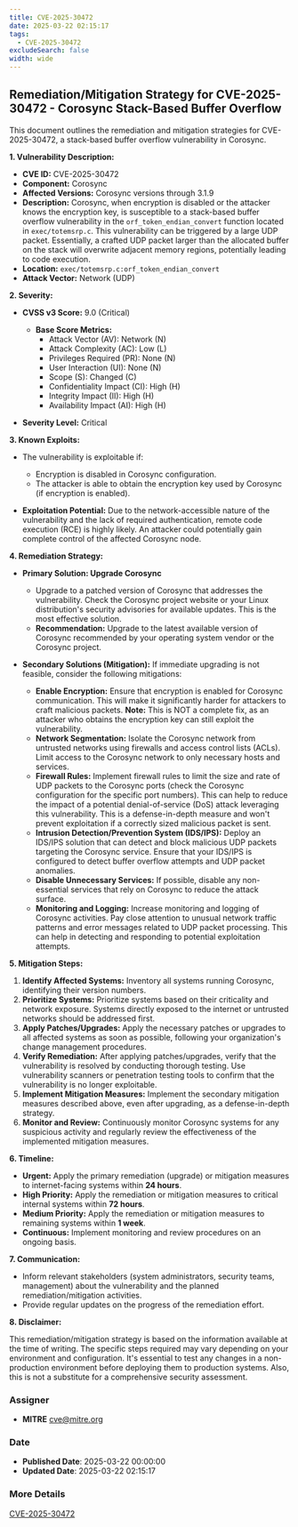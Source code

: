 ```yaml
---
title: CVE-2025-30472
date: 2025-03-22 02:15:17
tags:
  - CVE-2025-30472
excludeSearch: false
width: wide
---
```


## Remediation/Mitigation Strategy for CVE-2025-30472 - Corosync Stack-Based Buffer Overflow

This document outlines the remediation and mitigation strategies for CVE-2025-30472, a stack-based buffer overflow vulnerability in Corosync.

**1. Vulnerability Description:**

*   **CVE ID:** CVE-2025-30472
*   **Component:** Corosync
*   **Affected Versions:** Corosync versions through 3.1.9
*   **Description:**  Corosync, when encryption is disabled or the attacker knows the encryption key, is susceptible to a stack-based buffer overflow vulnerability in the `orf_token_endian_convert` function located in `exec/totemsrp.c`. This vulnerability can be triggered by a large UDP packet. Essentially, a crafted UDP packet larger than the allocated buffer on the stack will overwrite adjacent memory regions, potentially leading to code execution.
*   **Location:** `exec/totemsrp.c:orf_token_endian_convert`
*   **Attack Vector:** Network (UDP)

**2. Severity:**

*   **CVSS v3 Score:** 9.0 (Critical)
    *   **Base Score Metrics:**
        *   Attack Vector (AV): Network (N)
        *   Attack Complexity (AC): Low (L)
        *   Privileges Required (PR): None (N)
        *   User Interaction (UI): None (N)
        *   Scope (S): Changed (C)
        *   Confidentiality Impact (CI): High (H)
        *   Integrity Impact (II): High (H)
        *   Availability Impact (AI): High (H)

*   **Severity Level:** Critical

**3. Known Exploits:**

*   The vulnerability is exploitable if:
    *   Encryption is disabled in Corosync configuration.
    *   The attacker is able to obtain the encryption key used by Corosync (if encryption is enabled).

*   **Exploitation Potential:**  Due to the network-accessible nature of the vulnerability and the lack of required authentication, remote code execution (RCE) is highly likely.  An attacker could potentially gain complete control of the affected Corosync node.

**4. Remediation Strategy:**

*   **Primary Solution: Upgrade Corosync**
    *   Upgrade to a patched version of Corosync that addresses the vulnerability. Check the Corosync project website or your Linux distribution's security advisories for available updates. This is the most effective solution.
    *   **Recommendation:** Upgrade to the latest available version of Corosync recommended by your operating system vendor or the Corosync project.

*   **Secondary Solutions (Mitigation):** If immediate upgrading is not feasible, consider the following mitigations:

    *   **Enable Encryption:**  Ensure that encryption is enabled for Corosync communication. This will make it significantly harder for attackers to craft malicious packets.  **Note:** This is NOT a complete fix, as an attacker who obtains the encryption key can still exploit the vulnerability.
    *   **Network Segmentation:**  Isolate the Corosync network from untrusted networks using firewalls and access control lists (ACLs). Limit access to the Corosync network to only necessary hosts and services.
    *   **Firewall Rules:** Implement firewall rules to limit the size and rate of UDP packets to the Corosync ports (check the Corosync configuration for the specific port numbers). This can help to reduce the impact of a potential denial-of-service (DoS) attack leveraging this vulnerability.  This is a defense-in-depth measure and won't prevent exploitation if a correctly sized malicious packet is sent.
    *   **Intrusion Detection/Prevention System (IDS/IPS):** Deploy an IDS/IPS solution that can detect and block malicious UDP packets targeting the Corosync service.  Ensure that your IDS/IPS is configured to detect buffer overflow attempts and UDP packet anomalies.
    *   **Disable Unnecessary Services:**  If possible, disable any non-essential services that rely on Corosync to reduce the attack surface.
    *   **Monitoring and Logging:**  Increase monitoring and logging of Corosync activities.  Pay close attention to unusual network traffic patterns and error messages related to UDP packet processing. This can help in detecting and responding to potential exploitation attempts.

**5. Mitigation Steps:**

1.  **Identify Affected Systems:**  Inventory all systems running Corosync, identifying their version numbers.
2.  **Prioritize Systems:**  Prioritize systems based on their criticality and network exposure.  Systems directly exposed to the internet or untrusted networks should be addressed first.
3.  **Apply Patches/Upgrades:**  Apply the necessary patches or upgrades to all affected systems as soon as possible, following your organization's change management procedures.
4.  **Verify Remediation:**  After applying patches/upgrades, verify that the vulnerability is resolved by conducting thorough testing. Use vulnerability scanners or penetration testing tools to confirm that the vulnerability is no longer exploitable.
5.  **Implement Mitigation Measures:**  Implement the secondary mitigation measures described above, even after upgrading, as a defense-in-depth strategy.
6.  **Monitor and Review:** Continuously monitor Corosync systems for any suspicious activity and regularly review the effectiveness of the implemented mitigation measures.

**6.  Timeline:**

*   **Urgent:** Apply the primary remediation (upgrade) or mitigation measures to internet-facing systems within **24 hours**.
*   **High Priority:** Apply the remediation or mitigation measures to critical internal systems within **72 hours**.
*   **Medium Priority:** Apply the remediation or mitigation measures to remaining systems within **1 week**.
*   **Continuous:** Implement monitoring and review procedures on an ongoing basis.

**7.  Communication:**

*   Inform relevant stakeholders (system administrators, security teams, management) about the vulnerability and the planned remediation/mitigation activities.
*   Provide regular updates on the progress of the remediation effort.

**8.  Disclaimer:**

This remediation/mitigation strategy is based on the information available at the time of writing.  The specific steps required may vary depending on your environment and configuration. It's essential to test any changes in a non-production environment before deploying them to production systems. Also, this is not a substitute for a comprehensive security assessment.

### Assigner
- **MITRE** <cve@mitre.org>

### Date
- **Published Date**: 2025-03-22 00:00:00
- **Updated Date**: 2025-03-22 02:15:17

### More Details
[CVE-2025-30472](https://www.cvedetails.com/cve/CVE-2025-30472)